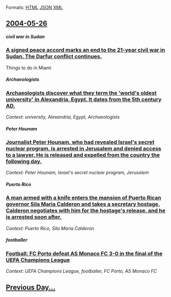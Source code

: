 
Formats: [HTML](2004/05/26/index.html)  [JSON](2004/05/26/index.json)  [XML](2004/05/26/index.xml)  

## [2004-05-26](/news/2004/05/26/index.md)

##### civil war in Sudan
### [ A signed peace accord marks an end to the 21-year civil war in Sudan. The Darfur conflict continues. ](/news/2004/05/26/a-signed-peace-accord-marks-an-end-to-the-21-year-civil-war-in-sudan-the-darfur-conflict-continues.md)
Things to do in Miami

##### Archaeologists
### [ Archaeologists discover what they term the 'world's oldest university' in Alexandria, Egypt. It dates from the 5th century AD. ](/news/2004/05/26/archaeologists-discover-what-they-term-the-world-s-oldest-university-in-alexandria-egypt-it-dates-from-the-5th-century-ad.md)
_Context: university, Alexandria, Egypt, Archaeologists_

##### Peter Hounam
### [ Journalist Peter Hounam, who had revealed Israel's secret nuclear program, is arrested in Jerusalem and denied access to a lawyer. He is released and expelled from the country the following day. ](/news/2004/05/26/journalist-peter-hounam-who-had-revealed-israel-s-secret-nuclear-program-is-arrested-in-jerusalem-and-denied-access-to-a-lawyer-he-is-re.md)
_Context: Peter Hounam, Israel's secret nuclear program, Jerusalem_

##### Puerto Rico
### [ A man armed with a knife enters the mansion of Puerto Rican governor Sila Maria Calderon and takes a secretary hostage. Calderon negotiates with him for the hostage's release, and he is arrested soon after. ](/news/2004/05/26/a-man-armed-with-a-knife-enters-the-mansion-of-puerto-rican-governor-sila-maraa-caldera3n-and-takes-a-secretary-hostage-caldera3n-negotia.md)
_Context: Puerto Rico, Sila Maria Calderon_

##### footballer
### [ Football: FC Porto defeat AS Monaco FC 3-0 in the final of the UEFA Champions League ](/news/2004/05/26/football-fc-porto-defeat-as-monaco-fc-3a0-in-the-final-of-the-uefa-champions-league.md)
_Context: UEFA Champions League, footballer, FC Porto, AS Monaco FC_

## [Previous Day...](/news/2004/05/25/index.md)

